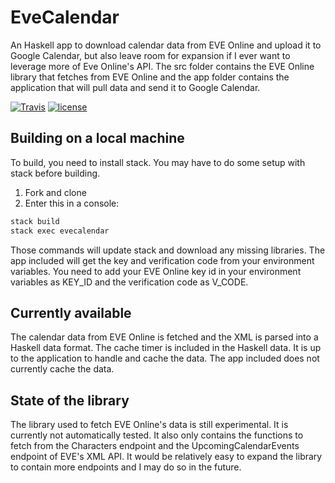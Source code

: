 
# EveCalendar
An Haskell app to download calendar data from EVE Online and upload it to Google Calendar, but also leave room for expansion if I ever want to leverage more of Eve Online's API. The src folder contains the EVE Online library that fetches from EVE Online and the app folder contains the application that will pull data and send it to Google Calendar.

[![Travis](https://img.shields.io/travis/alexgagne/evecalendar.svg)]()
[![license](https://img.shields.io/github/license/alexgagne/evecalendar.svg)]()

## Building on a local machine

To build, you need to install stack. You may have to do some setup with stack before building.

1. Fork and clone
2. Enter this in a console:

``` bash
stack build
stack exec evecalendar
```

Those commands will update stack and download any missing libraries. The app included will get the key and verification code from your environment variables. You need to add your EVE Online key id in your environment variables as KEY_ID and the verification code as V_CODE.

## Currently available
The calendar data from EVE Online is fetched and the XML is parsed into a Haskell data format. The cache timer is included in the Haskell data. It is up to the application to handle and cache the data. The app included does not currently cache the data.

## State of the library
 The library used to fetch EVE Online's data is still experimental. It is currently not automatically tested. It also only contains the functions to fetch from the Characters endpoint and the UpcomingCalendarEvents endpoint of EVE's XML API. It would be relatively easy to expand the library to contain more endpoints and I may do so in the future.
